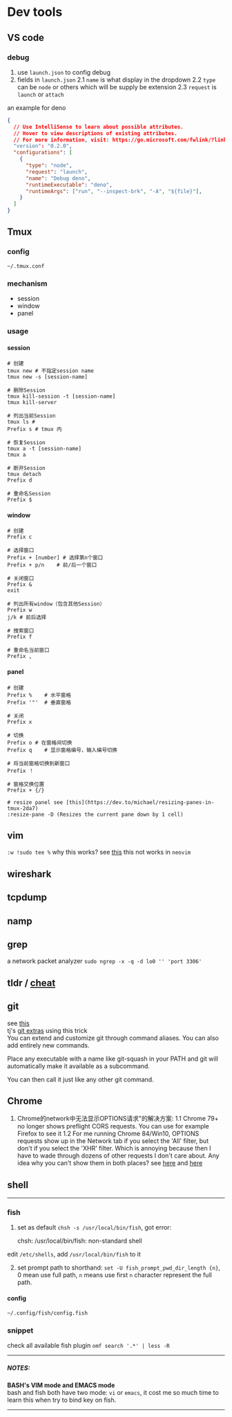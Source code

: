 # Dev tools

## VS code

### debug
1. use `launch.json` to config debug
2. fields in `launch.json`
2.1 `name` is what display in the dropdown
2.2 `type` can be `node` or others which will be supply be extension
2.3 `request` is `launch` or `attach`

an example for deno
```json
{
  // Use IntelliSense to learn about possible attributes.
  // Hover to view descriptions of existing attributes.
  // For more information, visit: https://go.microsoft.com/fwlink/?linkid=830387
  "version": "0.2.0",
  "configurations": [
    {
      "type": "node",
      "request": "launch",
      "name": "Debug deno",
      "runtimeExecutable": "deno",
      "runtimeArgs": ["run", "--inspect-brk", "-A", "${file}"],
    }
  ]
}
```

## Tmux

### config
`~/.tmux.conf`

### mechanism

- session
- window
- panel

### usage
#### session
    # 创建
    tmux new # 不指定session name
    tmux new -s [session-name]

    # 删除Session
    tmux kill-session -t [session-name]
    tmux kill-server

    # 列出当前Session
    tmux ls # 
    Prefix s # tmux 内

    # 恢复Session
    tmux a -t [session-name]
    tmux a

    # 断开Session
    tmux detach
    Prefix d

    # 重命名Session
    Prefix $

#### window
    # 创建
    Prefix c

    # 选择窗口
    Prefix + [number] # 选择第n个窗口
    Prefix + p/n	# 前/后一个窗口

    # 关闭窗口
    Prefix &
    exit

    # 列出所有window（包含其他Session）
    Prefix w 
    j/k # 前后选择

    # 搜索窗口
    Prefix f

    # 重命名当前窗口
    Prefix ,

#### panel
    # 创建
    Prefix %	# 水平窗格
    Prefix '"'	# 垂直窗格

    # 关闭
    Prefix x

    # 切换
    Prefix o # 在窗格间切换
    Prefix q	# 显示窗格编号，输入编号切换

    # 将当前窗格切换到新窗口
    Prefix ！

    # 窗格交换位置
    Prefix + {/}

    # resize panel see [this](https://dev.to/michael/resizing-panes-in-tmux-2da7)
    :resize-pane -D (Resizes the current pane down by 1 cell)

## vim
`:w !sudo tee %` why this works? see [this](https://stackoverflow.com/questions/2600783/how-does-the-vim-write-with-sudo-trick-work)
this not works in `neovim`

## wireshark
## tcpdump
## namp
## grep
a network packet analyzer 
`sudo ngrep -x -q -d lo0 '' 'port 3306'`
## tldr / [cheat](https://github.com/cheat/cheat)

## git

see [this](https://coderwall.com/p/bt93ia/extend-git-with-custom-commands)  
tj's [git extras](https://github.com/tj/git-extras) using this trick  
You can extend and customize git through command aliases. You can also add entirely new commands.

Place any executable with a name like git-squash in your PATH and git will automatically make it available as a subcommand.

You can then call it just like any other git command.

## Chrome
1. Chrome的network中无法显示OPTIONS请求"的解决方案:
1.1 Chrome 79+ no longer shows preflight CORS requests. You can use for example Firefox to see it
1.2 For me running Chrome 84/Win10, OPTIONS requests show up in the Network tab if you select the 'All' filter, but don't if you select the 'XHR' filter. Which is annoying because then I have to wade through dozens of other requests I don't care about. Any idea why you can't show them in both places?
see [here](https://stackoverflow.com/questions/57410051/chrome-not-showing-options-requests-in-network-tab) and [here](https://stackoverflow.com/questions/57410051/chrome-not-showing-options-requests-in-network-tab/62590759#62590759)


## shell

---

### fish
1. set as default `chsh -s /usr/local/bin/fish`, got error:

    chsh: /usr/local/bin/fish: non-standard shell

edit `/etc/shells`, add `/usr/local/bin/fish` to it

2. set prompt path to shorthand:
  `set -U fish_prompt_pwd_dir_length {n}`, 0 mean use full path, `n` means use first `n` character represent the full path.

#### config
`~/.config/fish/config.fish`
### snippet
check all available fish plugin `omf search '.*' | less -R`

---

##### NOTES: 
**BASH's VIM mode and EMACS mode**  
bash and fish both have two mode: `vi` or `emacs`, it cost me so much time to learn this when try to bind key on fish. 

---

